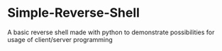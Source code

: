 # Simple-Reverse-Shell
A basic reverse shell made with python to demonstrate possibilities for usage of client/server programming
